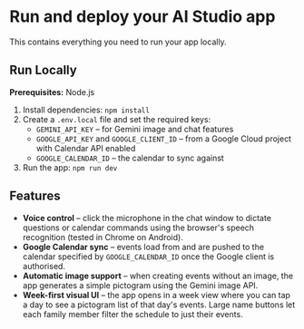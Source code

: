 # Run and deploy your AI Studio app

This contains everything you need to run your app locally.

## Run Locally

**Prerequisites:**  Node.js


1. Install dependencies:
   `npm install`
2. Create a `.env.local` file and set the required keys:
   - `GEMINI_API_KEY` – for Gemini image and chat features
   - `GOOGLE_API_KEY` and `GOOGLE_CLIENT_ID` – from a Google Cloud project with Calendar API enabled
   - `GOOGLE_CALENDAR_ID` – the calendar to sync against
3. Run the app:
   `npm run dev`

## Features

* **Voice control** – click the microphone in the chat window to dictate questions or calendar commands using the browser's speech recognition (tested in Chrome on Android).
* **Google Calendar sync** – events load from and are pushed to the calendar specified by `GOOGLE_CALENDAR_ID` once the Google client is authorised.
* **Automatic image support** – when creating events without an image, the app generates a simple pictogram using the Gemini image API.
* **Week-first visual UI** – the app opens in a week view where you can tap a day to see a pictogram list of that day's events. Large name buttons let each family member filter the schedule to just their events.
